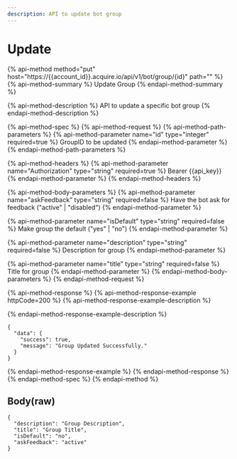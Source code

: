 ```yaml
---
description: API to update bot group
---
```


# Update

{% api-method method="put" host="https://{{account\_id}}.acquire.io/api/v1/bot/group/{id}" path="" %}
{% api-method-summary %}
Update Group
{% endapi-method-summary %}

{% api-method-description %}
API to update a specific bot group
{% endapi-method-description %}

{% api-method-spec %}
{% api-method-request %}
{% api-method-path-parameters %}
{% api-method-parameter name="id" type="integer" required=true %}
GroupID to be updated
{% endapi-method-parameter %}
{% endapi-method-path-parameters %}

{% api-method-headers %}
{% api-method-parameter name="Authorization" type="string" required=true %}
Bearer {{api\_key}}
{% endapi-method-parameter %}
{% endapi-method-headers %}

{% api-method-body-parameters %}
{% api-method-parameter name="askFeedback" type="string" required=false %}
Have the bot ask for feedback \("active" \| "disabled"\)
{% endapi-method-parameter %}

{% api-method-parameter name="isDefault" type="string" required=false %}
Make group the default \("yes" \| "no"\)
{% endapi-method-parameter %}

{% api-method-parameter name="description" type="string" required=false %}
Description for group
{% endapi-method-parameter %}

{% api-method-parameter name="title" type="string" required=false %}
Title for group
{% endapi-method-parameter %}
{% endapi-method-body-parameters %}
{% endapi-method-request %}

{% api-method-response %}
{% api-method-response-example httpCode=200 %}
{% api-method-response-example-description %}

{% endapi-method-response-example-description %}

```
{
  "data": {
    "success": true,
    "message": "Group Updated Successfully."
  }
}
```
{% endapi-method-response-example %}
{% endapi-method-response %}
{% endapi-method-spec %}
{% endapi-method %}

## Body\(raw\)

```text
{
  "description": "Group Description",
  "title": "Group Title",
  "isDefault": "no",
  "askFeedback": "active"
}
```

